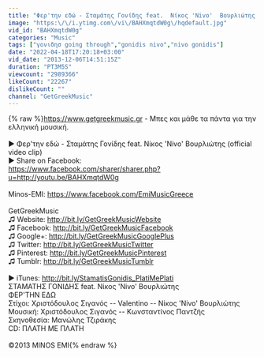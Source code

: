 ```yaml
---
title: "Φερ'την εδώ - Σταμάτης Γονίδης feat.  Νίκος 'Nivo'  Βουρλιώτης (official video clip)"
image: "https:\/\/i.ytimg.com\/vi\/BAHXmqtdW0g\/hqdefault.jpg"
vid_id: "BAHXmqtdW0g"
categories: "Music"
tags: ["γονιδησ going through","gonidis nivo","nivo gonidis"]
date: "2022-04-18T17:20:18+03:00"
vid_date: "2013-12-06T14:51:15Z"
duration: "PT3M5S"
viewcount: "2989366"
likeCount: "22267"
dislikeCount: ""
channel: "GetGreekMusic"
---
```

{% raw %}<a rel="nofollow" target="blank" href="https://www.getgreekmusic.gr">https://www.getgreekmusic.gr</a> - Μπες και μάθε τα πάντα για την ελληνική μουσική.<br /><br />▶ Φερ'την εδώ - Σταμάτης Γονίδης feat.  Νίκος 'Nivo'  Βουρλιώτης (official video clip)<br />▶ Share on Facebook:<br /><a rel="nofollow" target="blank" href="https://www.facebook.com/sharer/sharer.php?u=http://youtu.be/BAHXmqtdW0g">https://www.facebook.com/sharer/sharer.php?u=http://youtu.be/BAHXmqtdW0g</a><br /><br />Minos-EMI: <a rel="nofollow" target="blank" href="https://www.facebook.com/EmiMusicGreece">https://www.facebook.com/EmiMusicGreece</a><br /><br />GetGreekMusic<br />♫ Website: <a rel="nofollow" target="blank" href="http://bit.ly/GetGreekMusicWebsite">http://bit.ly/GetGreekMusicWebsite</a> <br />♫ Facebook: <a rel="nofollow" target="blank" href="http://bit.ly/GetGreekMusicFacebook">http://bit.ly/GetGreekMusicFacebook</a><br />♫ Google+: <a rel="nofollow" target="blank" href="http://bit.ly/GetGreekMusicGooglePlus">http://bit.ly/GetGreekMusicGooglePlus</a><br />♫ Twitter: <a rel="nofollow" target="blank" href="http://bit.ly/GetGreekMusicTwitter">http://bit.ly/GetGreekMusicTwitter</a><br />♫ Pinterest: <a rel="nofollow" target="blank" href="http://bit.ly/GetGreekMusicPinterest">http://bit.ly/GetGreekMusicPinterest</a><br />♫ Tumblr: <a rel="nofollow" target="blank" href="http://bit.ly/GetGreekMusicTumblr">http://bit.ly/GetGreekMusicTumblr</a><br /><br />▶ iTunes: <a rel="nofollow" target="blank" href="http://bit.ly/StamatisGonidis_PlatiMePlati">http://bit.ly/StamatisGonidis_PlatiMePlati</a><br />ΣΤΑΜΑΤΗΣ ΓΟΝΙΔΗΣ feat.  Νίκος 'Nivo'  Βουρλιώτης<br />ΦΕΡ'ΤΗΝ ΕΔΩ<br />Στίχοι: Χριστόδουλος  Σιγανός -- Valentino -- Νίκος 'Nivo' Βουρλιώτης<br />Μουσική: Χριστόδουλος Σιγανός -- Κωνσταντίνος Παντζής<br />Σκηνοθεσία: Μανώλης Τζιράκης             <br />CD: ΠΛΑΤΗ ΜΕ ΠΛΑΤΗ<br /><br />©2013 MINOS EMI{% endraw %}
